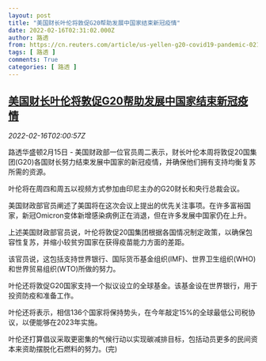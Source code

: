 ```yaml
---
layout: post
title: "美国财长叶伦将敦促G20帮助发展中国家结束新冠疫情"
date: 2022-02-16T02:31:02.000Z
author: 路透
from: https://cn.reuters.com/article/us-yellen-g20-covid19-pandemic-0216-idCNKBS2KL05D
tags: [ 路透 ]
comments: True
categories: [ 路透 ]
---
```

<!--1644978662000-->
[美国财长叶伦将敦促G20帮助发展中国家结束新冠疫情](https://cn.reuters.com/article/us-yellen-g20-covid19-pandemic-0216-idCNKBS2KL05D)
------

<div>
<div><i>2022-02-16T02:00:57Z</i></div><p>路透华盛顿2月15日 - 美国财政部一位官员周二表示，财长叶伦本周将敦促20国集团(G20)各国财长努力结束发展中国家的新冠疫情，并确保他们拥有支持均衡复苏所需的资源。</p><p>叶伦将在周四和周五以视频方式参加由印尼主办的G20财长和央行总裁会议。</p><p>美国财政部官员阐述了美国将在这次会议上提出的优先关注事项。在许多富裕国家，新冠Omicron变体新增感染病例正在消退，但在许多发展中国家仍在上升。</p><p>上述美国财政部官员说，叶伦将敦促20国集团根据各国情况制定政策，以确保包容性复苏，并缩小较贫穷国家在获得疫苗能力方面的差距。</p><p>该官员说，这包括支持世界银行、国际货币基金组织(IMF)、世界卫生组织(WHO)和世界贸易组织(WTO)所做的努力。</p><p>叶伦还将敦促G20国家支持一个拟议设立的全球基金。该基金设在世界银行，用于投资防疫和准备工作。</p><p>叶伦还将表示，相信136个国家将保持势头，在今年敲定15%的全球最低公司税协议，以便能够在2023年实施。</p><p>叶伦还打算倡议采取更密集的气候行动以实现碳减排目标，包括动员更多的民间资本来资助摆脱化石燃料的努力。(完)</p>
</div>
